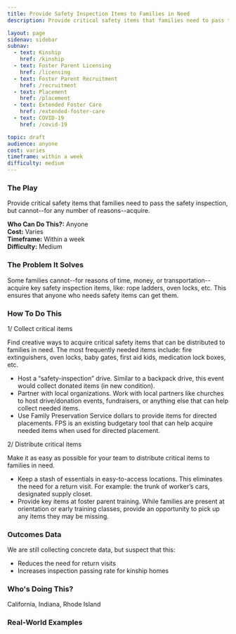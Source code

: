 ```yaml
---
title: Provide Safety Inspection Items to Families in Need
description: Provide critical safety items that families need to pass the safety inspection, but cannot--for any number of reasons--acquire. 

layout: page
sidenav: sidebar
subnav:
  - text: Kinship
    href: /kinship
  - text: Foster Parent Licensing
    href: /licensing
  - text: Foster Parent Recruitment
    href: /recruitment
  - text: Placement
    href: /placement
  - text: Extended Foster Care
    href: /extended-foster-care
  - text: COVID-19
    href: /covid-19

topic: draft
audience: anyone
cost: varies
timeframe: within a week
difficulty: medium
---
```



### The Play

Provide critical safety items that families need to pass the safety inspection, but cannot--for any number of reasons--acquire. 

**Who Can Do This?:**
Anyone<br />
**Cost:**
Varies<br />
**Timeframe:**
Within a week<br />
**Difficulty:**
Medium<br />

### The Problem It Solves

Some families cannot--for reasons of time, money, or transportation--acquire key safety inspection items, like: rope ladders, oven locks, etc. This ensures that anyone who needs safety items can get them. 

### How To Do This

1/ Collect critical items

Find creative ways to acquire critical safety items that can be distributed to families in need. The most frequently needed items include: fire extinguishers, oven locks, baby gates, first aid kids, medication lock boxes, etc. 

* Host a “safety-inspection” drive. Similar to a backpack drive, this event would collect donated items (in new condition).
* Partner with local organizations. Work with local partners like churches to host drive/donation events, fundraisers, or anything else that can help collect needed items. 
* Use Family Preservation Service dollars to provide items for directed placements. FPS is an existing budgetary tool that can help acquire needed items when used for directed placement. 

2/ Distribute critical items

Make it as easy as possible for your team to distribute critical items to families in need. 

* Keep a stash of essentials in easy-to-access locations. This eliminates the need for a return visit. For example: the trunk of worker’s cars, designated supply closet.
* Provide key items at foster parent training. While families are present at orientation or early training classes, provide an opportunity to pick up any items they may be missing.


### Outcomes Data

We are still collecting concrete data, but suspect that this:

* Reduces the need for return visits
* Increases inspection passing rate for kinship homes

### Who's Doing This?

California, Indiana, Rhode Island

### Real-World Examples